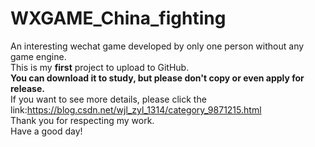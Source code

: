 # WXGAME_China_fighting
An interesting wechat game developed by only one person without any game engine.
<br>
This is my <b>first</b> project to upload to GitHub. 
<br>
<b>You can download it to study, but please don't copy or even apply for release. </b>
<br>
If you want to see more details, please click the link:https://blog.csdn.net/wjl_zyl_1314/category_9871215.html 
<br>
Thank you for respecting my work. 
<br>
Have a good day!
